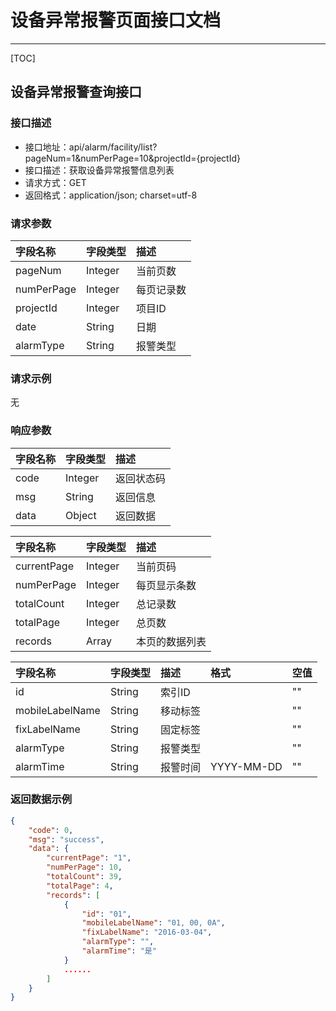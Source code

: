 # 设备异常报警页面接口文档

---

[TOC]

## 设备异常报警查询接口

### 接口描述

- 接口地址：api/alarm/facility/list?pageNum=1&numPerPage=10&projectId={projectId}
- 接口描述：获取设备异常报警信息列表
- 请求方式：GET
- 返回格式：application/json; charset=utf-8

### 请求参数

| 字段名称 | 字段类型 | 描述 |
| :-- | :-- | :-- |
| pageNum| Integer | 当前页数 |
| numPerPage | Integer | 每页记录数 |
| projectId | Integer | 项目ID |
| date | String | 日期 |
| alarmType | String | 报警类型 |

### 请求示例

无

### 响应参数

| 字段名称 | 字段类型 | 描述 |
| :-- | :-- | :-- |
| code | Integer | 返回状态码 |
| msg | String | 返回信息 |
| data | Object | 返回数据 |

| 字段名称 | 字段类型 | 描述 |
| :-- | :-- | :-- |
| currentPage | Integer | 当前页码 |
| numPerPage | Integer | 每页显示条数 |
| totalCount | Integer | 总记录数 |
| totalPage | Integer | 总页数 |
| records | Array | 本页的数据列表 |

| 字段名称 | 字段类型 | 描述 | 格式 | 空值
| :-- | :-- | :-- | :-- | :-- |
| id | String | 索引ID || "" |
| mobileLabelName | String | 移动标签 || "" |
| fixLabelName | String | 固定标签 || "" |
| alarmType | String | 报警类型 || "" |
| alarmTime | String | 报警时间 | YYYY-MM-DD | "" |

### 返回数据示例

```json
{
    "code": 0,
    "msg": "success",
    "data": {
        "currentPage": "1",
        "numPerPage": 10,
        "totalCount": 39,
        "totalPage": 4,
        "records": [
            {
                "id": "01",
                "mobileLabelName": "01, 00, 0A",
                "fixLabelName": "2016-03-04",
                "alarmType": "",
                "alarmTime": "是"
            }
            ......
        ]
    }
}
```
